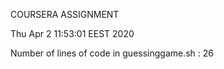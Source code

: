 COURSERA ASSIGNMENT

Thu Apr  2 11:53:01 EEST 2020

Number of lines of code in guessinggame.sh : 26
